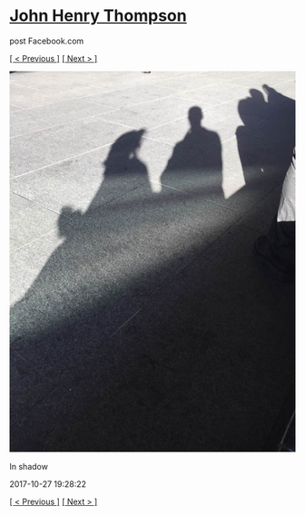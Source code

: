 # [John Henry Thompson](../README.md)
post Facebook.com

[[ < Previous ]](2017-10-29-3.md) [[ Next > ]](2017-10-27-2.md)

[![](../media/2017-10-27/Timeline-Photos-In-shadow.jpg)](../README.md)

In shadow

2017-10-27 19:28:22

[[ < Previous ]](2017-10-29-3.md) [[ Next > ]](2017-10-27-2.md)
